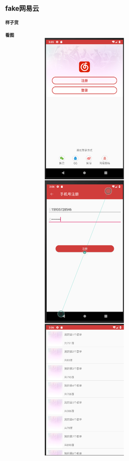 fake网易云
----------
<h4>样子货
<h4>看图
<center>
<img src="https://github.com/AsparaW/redrock.android.homework/blob/master/%E7%AC%AC%E4%BA%94%E6%AC%A1/lv4/sample/index.png" width = "50%" height="50%"/>
<br>
<img src="https://github.com/AsparaW/redrock.android.homework/blob/master/%E7%AC%AC%E4%BA%94%E6%AC%A1/lv4/sample/reg.png" width = "50%" height="50%"/>
<br>
<img src="https://github.com/AsparaW/redrock.android.homework/blob/master/%E7%AC%AC%E4%BA%94%E6%AC%A1/lv4/sample/list.png" width = "50%" height="50%"/>
</center>
